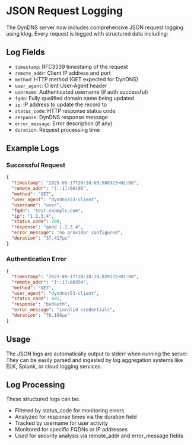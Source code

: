 # JSON Request Logging

The DynDNS server now includes comprehensive JSON request logging using klog. Every request is logged with structured data including:

## Log Fields

- `timestamp`: RFC3339 timestamp of the request
- `remote_addr`: Client IP address and port
- `method`: HTTP method (GET expected for DynDNS)
- `user_agent`: Client User-Agent header
- `username`: Authenticated username (if auth successful)
- `fqdn`: Fully qualified domain name being updated
- `ip`: IP address to update the record to
- `status_code`: HTTP response status code
- `response`: DynDNS response message
- `error_message`: Error description (if any)
- `duration`: Request processing time

## Example Logs

### Successful Request
```json
{
  "timestamp": "2025-09-17T20:38:09.588323+02:00",
  "remote_addr": "[::1]:60195",
  "method": "GET",
  "user_agent": "dyndnsr53-client",
  "username": "user",
  "fqdn": "test.example.com",
  "ip": "1.2.3.4",
  "status_code": 200,
  "response": "good 1.2.3.4",
  "error_message": "no provider configured",
  "duration": "37.417µs"
}
```

### Authentication Error
```json
{
  "timestamp": "2025-09-17T20:38:18.029172+02:00",
  "remote_addr": "[::1]:60354",
  "method": "GET",
  "user_agent": "dyndnsr53-client",
  "status_code": 401,
  "response": "badauth",
  "error_message": "invalid credentials",
  "duration": "70.166µs"
}
```

## Usage

The JSON logs are automatically output to stderr when running the server. They can be easily parsed and ingested by log aggregation systems like ELK, Splunk, or cloud logging services.

## Log Processing

These structured logs can be:
- Filtered by status_code for monitoring errors
- Analyzed for response times via the duration field
- Tracked by username for user activity
- Monitored for specific FQDNs or IP addresses
- Used for security analysis via remote_addr and error_message fields